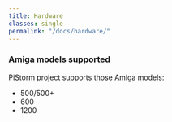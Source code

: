 ```yaml
---
title: Hardware
classes: single
permalink: "/docs/hardware/"
---
```


### Amiga models supported

PiStorm project supports those Amiga models:

- 500/500+
- 600
- 1200
